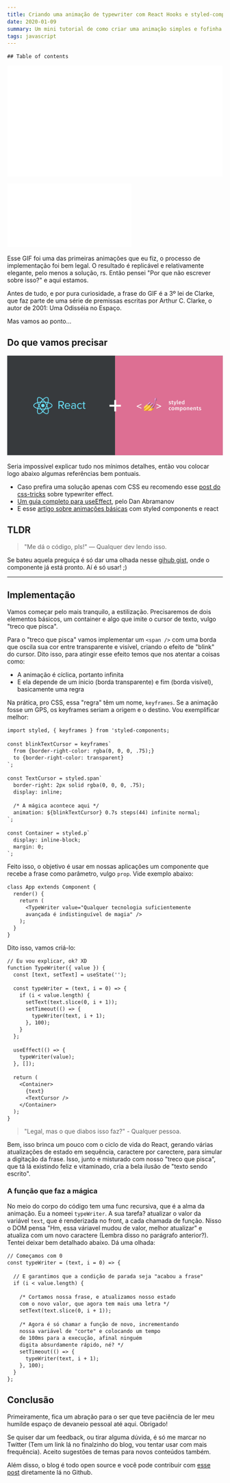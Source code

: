 ```yaml
---
title: Criando uma animação de typewriter com React Hooks e styled-components
date: 2020-01-09
summary: Um mini tutorial de como criar uma animação simples e fofinha que eu inclusive uso aqui rs
tags: javascript
---
```


```toc
## Table of contents

```

<p class="desktop-gif"><img alt="Qualquer tecnologia suficientemente avançada é indistinguível de magia, frase de Arthur C. Clarke" src="./typewriter-animation.gif" /></p>
<p class="mobile-gif"><img alt="Qualquer tecnologia suficientemente avançada é indistinguível de magia, frase de Arthur C. Clarke" src="./typewriter-animation-mobile.gif" /></p>

Esse GIF foi uma das primeiras animações que eu fiz, o processo de implementação foi bem legal. O resultado é replicável e relativamente elegante, pelo menos a solução, rs. Então pensei "Por que não escrever sobre isso?" e aqui estamos.

Antes de tudo, e por pura curiosidade, a frase do GIF é a 3º lei de Clarke, que faz parte de uma série de premissas escritas por Arthur C. Clarke, o autor de 2001: Uma Odisséia no Espaço.

Mas vamos ao ponto...

## Do que vamos precisar

![styled-components+react](./styled-components-react.png)

Seria impossível explicar tudo nos mínimos detalhes, então vou colocar logo abaixo algumas referências bem pontuais.

  - Caso prefira uma solução apenas com CSS eu recomendo esse [post do css-tricks][0] sobre typewriter effect.
  - [Um guia completo para useEffect][1], pelo Dan Abramanov
  - E esse [artigo sobre animações básicas][2] com styled components e react


## TLDR

>"Me dá o código, pls!" — Qualquer dev lendo isso.

Se bateu aquela preguiça é só dar uma olhada nesse [gihub gist][3], onde o componente já está pronto. Aí é só usar! ;)

---

## Implementação

Vamos começar pelo mais tranquilo, a estilização. Precisaremos de dois elementos básicos, um container e algo que imite o cursor de texto, vulgo "treco que pisca".

Para o "treco que pisca" vamos implementar um `<span />` com uma borda que oscila sua cor entre transparente e visível, criando o efeito de "blink" do cursor. Dito isso, para atingir esse efeito temos que nos atentar a coisas como:

  - A animação é cíclica, portanto infinita
  - E ela depende de um ínicio (borda transparente) e fim (borda visível), basicamente uma regra

Na prática, pro CSS, essa "regra" têm um nome, `keyframes`. Se a animação fosse um GPS, os keyframes seriam a origem e o destino. Vou exemplificar melhor:

```jsx{4, 5}
import styled, { keyframes } from 'styled-components;

const blinkTextCursor = keyframes`
  from {border-right-color: rgba(0, 0, 0, .75);}
  to {border-right-color: transparent}
`;

const TextCursor = styled.span`
  border-right: 2px solid rgba(0, 0, 0, .75);
  display: inline;

  /* A mágica acontece aqui */
  animation: ${blinkTextCursor} 0.7s steps(44) infinite normal;
`;

const Container = styled.p`
  display: inline-block;
  margin: 0;
`;
```

Feito isso, o objetivo é usar em nossas aplicações um componente que recebe a frase como parâmetro, vulgo `prop`. Vide exemplo abaixo:

```jsx{}
class App extends Component {
  render() {
    return (
      <TypeWriter value="Qualquer tecnologia suficientemente 
      avançada é indistinguível de magia" />
    );
  }
}
```

Dito isso, vamos criá-lo:

```jsx{}
// Eu vou explicar, ok? XD
function TypeWriter({ value }) {
  const [text, setText] = useState('');

  const typeWriter = (text, i = 0) => {
    if (i < value.length) {
      setText(text.slice(0, i + 1));
      setTimeout(() => {
        typeWriter(text, i + 1);
      }, 100);
    }
  };

  useEffect(() => {
    typeWriter(value);
  }, []);

  return (
    <Container>
      {text}
      <TextCursor />
    </Container>
  );
}
```

>"Legal, mas o que diabos isso faz?" - Qualquer pessoa.

Bem, isso brinca um pouco com o ciclo de vida do React, gerando várias atualizações de estado em sequência, caractere por carectere, para simular a digitação da frase. Isso, junto e misturado com nosso "treco que pisca", que tá lá existindo feliz e vitaminado, cria a bela ilusão de "texto sendo escrito".

### A função que faz a mágica

No meio do corpo do código tem uma func recursiva, que é a alma da animação. Eu a nomeei `typeWriter`. A sua tarefa? atualizar o valor da variável `text`, que é renderizada no front, a cada chamada de função. Nisso o DOM pensa "Hm, essa váriavel mudou de valor, melhor atualizar" e atualiza com um novo caractere (Lembra disso no parágrafo anterior?). Tentei deixar bem detalhado abaixo. Dá uma olhada:

```jsx{9}
// Começamos com 0
const typeWriter = (text, i = 0) => {

  // E garantimos que a condição de parada seja "acabou a frase"
  if (i < value.length) {

    /* Cortamos nossa frase, e atualizamos nosso estado
    com o novo valor, que agora tem mais uma letra */
    setText(text.slice(0, i + 1));

    /* Agora é só chamar a função de novo, incrementando
    nossa variável de "corte" e colocando um tempo
    de 100ms para a execução, afinal ninguém
    digita absurdamente rápido, né? */
    setTimeout(() => {
      typeWriter(text, i + 1);
    }, 100);
  }
};
```

## Conclusão

Primeiramente, fica um abração para o ser que teve paciência de ler meu humilde espaço de devaneio pessoal até aqui. Obrigado!

Se quiser dar um feedback, ou tirar alguma dúvida, é só me marcar no Twitter (Tem um link lá no finalzinho do blog, vou tentar usar com mais frequência).
Aceito sugestões de temas para novos conteúdos também.

Além disso, o blog é todo open source e você pode contribuir com [esse post][4] diretamente lá no Github.

[0]: https://css-tricks.com/snippets/css/typewriter-effect/
[1]: https://overreacted.io/pt-br/a-complete-guide-to-useeffect/
[2]: https://codeburst.io/animating-react-components-with-css-and-styled-components-cc5a0585f105
[3]: https://gist.github.com/luizmariz/0478d3561bcd91dd885376625aead768
[4]: https://github.com/luizmariz/luizmariz.github.io/blob/development/src/pages/blog/criando-uma-anima%C3%A7%C3%A3o-de-typewriter-com-react-hooks-e-styled-components/index.md